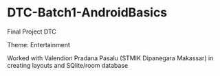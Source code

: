 # DTC-Batch1-AndroidBasics
Final Project DTC

Theme: Entertainment

Worked with Valendion Pradana Pasalu (STMIK Dipanegara Makassar) in creating layouts and SQlite/room database

